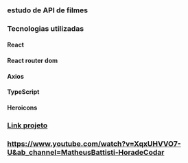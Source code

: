 ### estudo de API de filmes

### Tecnologias utilizadas

#### React
#### React router dom
#### Axios
#### TypeScript
#### Heroicons

### [Link projeto]()

### https://www.youtube.com/watch?v=XqxUHVVO7-U&ab_channel=MatheusBattisti-HoradeCodar